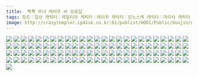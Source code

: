 ```yaml
---
title:  뾱뾱 무녀 레이무 씨 모음집
tags: 장르：일상 캐릭터：레밀리아 캐릭터：레이무 캐릭터：린노스케 캐릭터：마리사 캐릭터：메이링 캐릭터：사나에 캐릭터：사쿠야 캐릭터：스와코 캐릭터：요우무 캐릭터：유유코 캐릭터：유카리 캐릭터：카나코 캐릭터：파츄리 柳月湊 동방_동인지
image: http://crazytempler.ipdisk.co.kr:81/publist/HDD1/Public/doujin/ghap/5362/001.jpg
---
```

<img src="http://crazytempler.ipdisk.co.kr:81/publist/HDD1/Public/doujin/ghap/5362/001.jpg">
<img src="http://crazytempler.ipdisk.co.kr:81/publist/HDD1/Public/doujin/ghap/5362/002.jpg">
<img src="http://crazytempler.ipdisk.co.kr:81/publist/HDD1/Public/doujin/ghap/5362/003.jpg">
<img src="http://crazytempler.ipdisk.co.kr:81/publist/HDD1/Public/doujin/ghap/5362/004.jpg">
<img src="http://crazytempler.ipdisk.co.kr:81/publist/HDD1/Public/doujin/ghap/5362/005.jpg">
<img src="http://crazytempler.ipdisk.co.kr:81/publist/HDD1/Public/doujin/ghap/5362/006.jpg">
<img src="http://crazytempler.ipdisk.co.kr:81/publist/HDD1/Public/doujin/ghap/5362/007.jpg">
<img src="http://crazytempler.ipdisk.co.kr:81/publist/HDD1/Public/doujin/ghap/5362/008.jpg">
<img src="http://crazytempler.ipdisk.co.kr:81/publist/HDD1/Public/doujin/ghap/5362/009.jpg">
<img src="http://crazytempler.ipdisk.co.kr:81/publist/HDD1/Public/doujin/ghap/5362/010.jpg">
<img src="http://crazytempler.ipdisk.co.kr:81/publist/HDD1/Public/doujin/ghap/5362/011.jpg">
<img src="http://crazytempler.ipdisk.co.kr:81/publist/HDD1/Public/doujin/ghap/5362/012.jpg">
<img src="http://crazytempler.ipdisk.co.kr:81/publist/HDD1/Public/doujin/ghap/5362/013.jpg">
<img src="http://crazytempler.ipdisk.co.kr:81/publist/HDD1/Public/doujin/ghap/5362/014.jpg">
<img src="http://crazytempler.ipdisk.co.kr:81/publist/HDD1/Public/doujin/ghap/5362/015.jpg">
<img src="http://crazytempler.ipdisk.co.kr:81/publist/HDD1/Public/doujin/ghap/5362/016.jpg">
<img src="http://crazytempler.ipdisk.co.kr:81/publist/HDD1/Public/doujin/ghap/5362/017.jpg">
<img src="http://crazytempler.ipdisk.co.kr:81/publist/HDD1/Public/doujin/ghap/5362/018.jpg">
<img src="http://crazytempler.ipdisk.co.kr:81/publist/HDD1/Public/doujin/ghap/5362/019.jpg">
<img src="http://crazytempler.ipdisk.co.kr:81/publist/HDD1/Public/doujin/ghap/5362/020.jpg">
<img src="http://crazytempler.ipdisk.co.kr:81/publist/HDD1/Public/doujin/ghap/5362/021.jpg">
<img src="http://crazytempler.ipdisk.co.kr:81/publist/HDD1/Public/doujin/ghap/5362/022.jpg">
<img src="http://crazytempler.ipdisk.co.kr:81/publist/HDD1/Public/doujin/ghap/5362/023.jpg">
<img src="http://crazytempler.ipdisk.co.kr:81/publist/HDD1/Public/doujin/ghap/5362/024.jpg">
<img src="http://crazytempler.ipdisk.co.kr:81/publist/HDD1/Public/doujin/ghap/5362/025.jpg">
<img src="http://crazytempler.ipdisk.co.kr:81/publist/HDD1/Public/doujin/ghap/5362/026.jpg">
<img src="http://crazytempler.ipdisk.co.kr:81/publist/HDD1/Public/doujin/ghap/5362/027.jpg">
<img src="http://crazytempler.ipdisk.co.kr:81/publist/HDD1/Public/doujin/ghap/5362/028.jpg">
<img src="http://crazytempler.ipdisk.co.kr:81/publist/HDD1/Public/doujin/ghap/5362/029.jpg">
<img src="http://crazytempler.ipdisk.co.kr:81/publist/HDD1/Public/doujin/ghap/5362/030.jpg">
<img src="http://crazytempler.ipdisk.co.kr:81/publist/HDD1/Public/doujin/ghap/5362/031.jpg">
<img src="http://crazytempler.ipdisk.co.kr:81/publist/HDD1/Public/doujin/ghap/5362/032.jpg">
<img src="http://crazytempler.ipdisk.co.kr:81/publist/HDD1/Public/doujin/ghap/5362/033.jpg">
<img src="http://crazytempler.ipdisk.co.kr:81/publist/HDD1/Public/doujin/ghap/5362/034.jpg">
<img src="http://crazytempler.ipdisk.co.kr:81/publist/HDD1/Public/doujin/ghap/5362/035.jpg">
<img src="http://crazytempler.ipdisk.co.kr:81/publist/HDD1/Public/doujin/ghap/5362/036.jpg">
<img src="http://crazytempler.ipdisk.co.kr:81/publist/HDD1/Public/doujin/ghap/5362/037.jpg">
<img src="http://crazytempler.ipdisk.co.kr:81/publist/HDD1/Public/doujin/ghap/5362/038.jpg">
<img src="http://crazytempler.ipdisk.co.kr:81/publist/HDD1/Public/doujin/ghap/5362/039.jpg">
<img src="http://crazytempler.ipdisk.co.kr:81/publist/HDD1/Public/doujin/ghap/5362/040.jpg">
<img src="http://crazytempler.ipdisk.co.kr:81/publist/HDD1/Public/doujin/ghap/5362/041.jpg">
<img src="http://crazytempler.ipdisk.co.kr:81/publist/HDD1/Public/doujin/ghap/5362/042.jpg">
<img src="http://crazytempler.ipdisk.co.kr:81/publist/HDD1/Public/doujin/ghap/5362/043.jpg">
<img src="http://crazytempler.ipdisk.co.kr:81/publist/HDD1/Public/doujin/ghap/5362/044.jpg">
<img src="http://crazytempler.ipdisk.co.kr:81/publist/HDD1/Public/doujin/ghap/5362/045.jpg">
<img src="http://crazytempler.ipdisk.co.kr:81/publist/HDD1/Public/doujin/ghap/5362/046.jpg">
<img src="http://crazytempler.ipdisk.co.kr:81/publist/HDD1/Public/doujin/ghap/5362/047.jpg">
<img src="http://crazytempler.ipdisk.co.kr:81/publist/HDD1/Public/doujin/ghap/5362/048.jpg">
<img src="http://crazytempler.ipdisk.co.kr:81/publist/HDD1/Public/doujin/ghap/5362/049.jpg">
<img src="http://crazytempler.ipdisk.co.kr:81/publist/HDD1/Public/doujin/ghap/5362/050.jpg">
<img src="http://crazytempler.ipdisk.co.kr:81/publist/HDD1/Public/doujin/ghap/5362/051.jpg">
<img src="http://crazytempler.ipdisk.co.kr:81/publist/HDD1/Public/doujin/ghap/5362/052.jpg">
<img src="http://crazytempler.ipdisk.co.kr:81/publist/HDD1/Public/doujin/ghap/5362/053.jpg">
<img src="http://crazytempler.ipdisk.co.kr:81/publist/HDD1/Public/doujin/ghap/5362/054.jpg">
<img src="http://crazytempler.ipdisk.co.kr:81/publist/HDD1/Public/doujin/ghap/5362/055.jpg">
<img src="http://crazytempler.ipdisk.co.kr:81/publist/HDD1/Public/doujin/ghap/5362/056.jpg">
<img src="http://crazytempler.ipdisk.co.kr:81/publist/HDD1/Public/doujin/ghap/5362/057.jpg">
<img src="http://crazytempler.ipdisk.co.kr:81/publist/HDD1/Public/doujin/ghap/5362/058.jpg">
<img src="http://crazytempler.ipdisk.co.kr:81/publist/HDD1/Public/doujin/ghap/5362/059.jpg">
<img src="http://crazytempler.ipdisk.co.kr:81/publist/HDD1/Public/doujin/ghap/5362/060.jpg">
<img src="http://crazytempler.ipdisk.co.kr:81/publist/HDD1/Public/doujin/ghap/5362/061.jpg">
<img src="http://crazytempler.ipdisk.co.kr:81/publist/HDD1/Public/doujin/ghap/5362/062.jpg">
<img src="http://crazytempler.ipdisk.co.kr:81/publist/HDD1/Public/doujin/ghap/5362/063.jpg">
<img src="http://crazytempler.ipdisk.co.kr:81/publist/HDD1/Public/doujin/ghap/5362/064.jpg">
<img src="http://crazytempler.ipdisk.co.kr:81/publist/HDD1/Public/doujin/ghap/5362/065.jpg">
<img src="http://crazytempler.ipdisk.co.kr:81/publist/HDD1/Public/doujin/ghap/5362/066.jpg">
<img src="http://crazytempler.ipdisk.co.kr:81/publist/HDD1/Public/doujin/ghap/5362/067.jpg">
<img src="http://crazytempler.ipdisk.co.kr:81/publist/HDD1/Public/doujin/ghap/5362/068.jpg">
<img src="http://crazytempler.ipdisk.co.kr:81/publist/HDD1/Public/doujin/ghap/5362/069.jpg">
<img src="http://crazytempler.ipdisk.co.kr:81/publist/HDD1/Public/doujin/ghap/5362/070.jpg">
<img src="http://crazytempler.ipdisk.co.kr:81/publist/HDD1/Public/doujin/ghap/5362/071.jpg">
<img src="http://crazytempler.ipdisk.co.kr:81/publist/HDD1/Public/doujin/ghap/5362/072.jpg">
<img src="http://crazytempler.ipdisk.co.kr:81/publist/HDD1/Public/doujin/ghap/5362/073.jpg">
<img src="http://crazytempler.ipdisk.co.kr:81/publist/HDD1/Public/doujin/ghap/5362/074.jpg">
<img src="http://crazytempler.ipdisk.co.kr:81/publist/HDD1/Public/doujin/ghap/5362/075.jpg">
<img src="http://crazytempler.ipdisk.co.kr:81/publist/HDD1/Public/doujin/ghap/5362/076.jpg">
<img src="http://crazytempler.ipdisk.co.kr:81/publist/HDD1/Public/doujin/ghap/5362/077.jpg">
<img src="http://crazytempler.ipdisk.co.kr:81/publist/HDD1/Public/doujin/ghap/5362/078.jpg">
<img src="http://crazytempler.ipdisk.co.kr:81/publist/HDD1/Public/doujin/ghap/5362/079.jpg">
<img src="http://crazytempler.ipdisk.co.kr:81/publist/HDD1/Public/doujin/ghap/5362/080.jpg">
<img src="http://crazytempler.ipdisk.co.kr:81/publist/HDD1/Public/doujin/ghap/5362/081.jpg">
<img src="http://crazytempler.ipdisk.co.kr:81/publist/HDD1/Public/doujin/ghap/5362/082.jpg">
<img src="http://crazytempler.ipdisk.co.kr:81/publist/HDD1/Public/doujin/ghap/5362/083.jpg">
<img src="http://crazytempler.ipdisk.co.kr:81/publist/HDD1/Public/doujin/ghap/5362/084.jpg">
<img src="http://crazytempler.ipdisk.co.kr:81/publist/HDD1/Public/doujin/ghap/5362/085.jpg">
<img src="http://crazytempler.ipdisk.co.kr:81/publist/HDD1/Public/doujin/ghap/5362/086.jpg">
<img src="http://crazytempler.ipdisk.co.kr:81/publist/HDD1/Public/doujin/ghap/5362/087.jpg">
<img src="http://crazytempler.ipdisk.co.kr:81/publist/HDD1/Public/doujin/ghap/5362/088.jpg">
<img src="http://crazytempler.ipdisk.co.kr:81/publist/HDD1/Public/doujin/ghap/5362/089.jpg">
<img src="http://crazytempler.ipdisk.co.kr:81/publist/HDD1/Public/doujin/ghap/5362/090.jpg">
<img src="http://crazytempler.ipdisk.co.kr:81/publist/HDD1/Public/doujin/ghap/5362/091.jpg">
<img src="http://crazytempler.ipdisk.co.kr:81/publist/HDD1/Public/doujin/ghap/5362/092.jpg">
<img src="http://crazytempler.ipdisk.co.kr:81/publist/HDD1/Public/doujin/ghap/5362/093.jpg">
<img src="http://crazytempler.ipdisk.co.kr:81/publist/HDD1/Public/doujin/ghap/5362/094.jpg">
<img src="http://crazytempler.ipdisk.co.kr:81/publist/HDD1/Public/doujin/ghap/5362/095.jpg">
<img src="http://crazytempler.ipdisk.co.kr:81/publist/HDD1/Public/doujin/ghap/5362/096.jpg">
<img src="http://crazytempler.ipdisk.co.kr:81/publist/HDD1/Public/doujin/ghap/5362/097.jpg">
<img src="http://crazytempler.ipdisk.co.kr:81/publist/HDD1/Public/doujin/ghap/5362/098.jpg">
<img src="http://crazytempler.ipdisk.co.kr:81/publist/HDD1/Public/doujin/ghap/5362/099.jpg">
<img src="http://crazytempler.ipdisk.co.kr:81/publist/HDD1/Public/doujin/ghap/5362/100.jpg">
<img src="http://crazytempler.ipdisk.co.kr:81/publist/HDD1/Public/doujin/ghap/5362/101.jpg">
